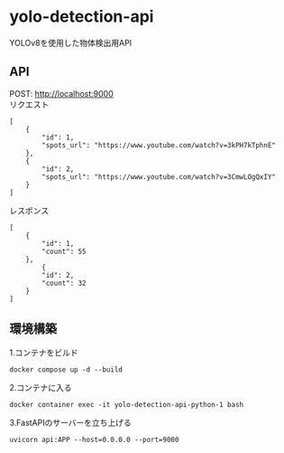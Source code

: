 # yolo-detection-api
YOLOv8を使用した物体検出用API
## API
POST: [http://localhost:9000](http://localhost:9000/detect)  
リクエスト
```
[
    {
        "id": 1,
        "spots_url": "https://www.youtube.com/watch?v=3kPH7kTphnE"
    },
    {
        "id": 2,
        "spots_url": "https://www.youtube.com/watch?v=3CmwLOgQxIY"
    }
]
```
レスポンス
```
[
    {
        "id": 1,
        "count": 55
    },
        {
        "id": 2,
        "count": 32
    }
]
```
## 環境構築
1.コンテナをビルド  
```
docker compose up -d --build
```
2.コンテナに入る
```
docker container exec -it yolo-detection-api-python-1 bash
```
3.FastAPIのサーバーを立ち上げる
```
uvicorn api:APP --host=0.0.0.0 --port=9000
```
